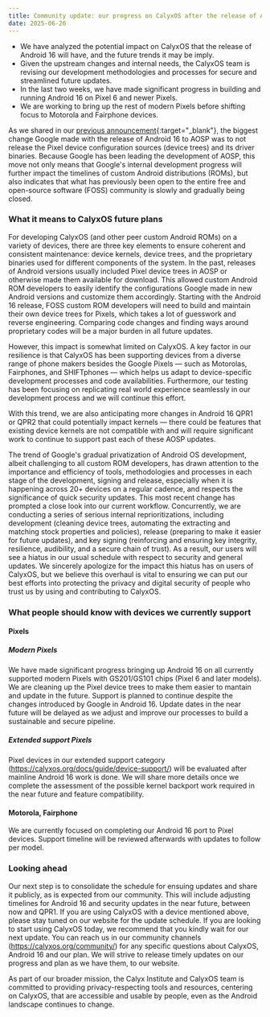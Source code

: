 ```yaml
---
title: Community update: our progress on CalyxOS after the release of Android 16
date: 2025-06-26
---
```


* We have analyzed the potential impact on CalyxOS that the release of Android 16 will have, and the future trends it may be imply. 
* Given the upstream changes and internal needs, the CalyxOS team is revising our development methodologies and processes for secure and streamlined future updates.
* In the last two weeks, we have made significant progress in building and running Android 16 on Pixel 6 and newer Pixels.
* We are working to bring up the rest of modern Pixels before shifting focus to Motorola and Fairphone devices. 

As we shared in our [previous announcement](https://calyxos.org/news/2025/06/11/android-16-plans/){:target="_blank"}, the biggest change Google made with the release of Android 16 to AOSP was to not release the Pixel device configuration sources (device trees) and its driver binaries. Because Google has been leading the development of AOSP, this move not only means that Google's internal development progress will further impact the timelines of custom Android distributions (ROMs), but also indicates that what has previously been open to the entire free and open-source software (FOSS) community is slowly and gradually being closed.

### What it means to CalyxOS future plans

For developing CalyxOS (and other peer custom Android ROMs) on a variety of devices, there are three key elements to ensure coherent and consistent maintenance: device kernels, device trees, and the proprietary binaries used for different components of the system. In the past, releases of Android versions usually included Pixel device trees in AOSP or otherwise made them available for download. This allowed custom Android ROM developers to easily identify the configurations Google made in new Android versions and customize them accordingly. Starting with the Android 16 release, FOSS custom ROM developers will need to build and maintain their own device trees for Pixels, which takes a lot of guesswork and reverse engineering. Comparing code changes and finding ways around proprietary codes will be a major burden in all future updates.

However, this impact is somewhat limited on CalyxOS. A key factor in our resilience is that CalyxOS has been supporting devices from a diverse range of phone makers besides the Google Pixels — such as Motorolas, Fairphones, and SHIFTphones — which helps us adapt to device-specific development processes and code availabilities. Furthermore, our testing has been focusing on replicating real world experience seamlessly in our development process and we will continue this effort.

With this trend, we are also anticipating more changes in Android 16 QPR1 or QPR2 that could potentially impact kernels — there could be features that existing device kernels are not compatible with and will require significant work to continue to support past each of these AOSP updates.

The trend of Google's gradual privatization of Android OS development, albeit challenging to all custom ROM developers, has drawn attention to the importance and efficiency of tools, methodologies and processes in each stage of the development, signing and release, especially when it is happening across 20+ devices on a regular cadence, and respects the significance of quick security updates. This most recent change has prompted a close look into our current workflow. Concurrently, we are conducting a series of serious internal reprioritizations, including development (cleaning device trees, automating the extracting and matching stock properties and policies), release (preparing to make it easier for future updates), and key signing (reinforcing and ensuring key integrity, resilience, audibility, and a secure chain of trust). As a result, our users will see a hiatus in our usual schedule with respect to security and general updates. We sincerely apologize for the impact this hiatus has on users of CalyxOS, but we believe this overhaul is vital to ensuring we can put our best efforts into protecting the privacy and digital security of people who trust us by using and contributing to CalyxOS.

### What people should know with devices we currently support

#### Pixels

##### Modern Pixels
We have made significant progress bringing up Android 16 on all currently supported modern Pixels with GS201/GS101 chips (Pixel 6 and later models). We are cleaning up the Pixel device trees to make them easier to mantain and update in the future. Support is planned to continue despite the changes introduced by Google in Android 16. Update dates in the near future will be delayed as we adjust and improve our processes to build a sustainable and secure pipeline.

##### Extended support Pixels
Pixel devices in our extended support category (https://calyxos.org/docs/guide/device-support/) will be evaluated after mainline Android 16 work is done. We will share more details once we complete the assessment of the possible kernel backport work required in the near future and feature compatibility.

#### Motorola, Fairphone
We are currently focused on completing our Android 16 port to Pixel devices. Support timeline will be reviewed afterwards with updates to follow per model.

### Looking ahead

Our next step is to consolidate the schedule for ensuing updates and share it publicly, as is expected from our community. This will include adjusting timelines for Android 16 and security updates in the near future, between now and QPR1. If you are using CalyxOS with a device mentioned above, please stay tuned on our website for the update schedule. If you are looking to start using CalyxOS today, we recommend that you kindly wait for our next update. You can reach us in our community channels (https://calyxos.org/community/) for any specific questions about CalyxOS, Android 16 and our plan. We will strive to release timely updates on our progress and plan as we have them, to our website.

As part of our broader mission, the Calyx Institute and CalyxOS team is committed to providing privacy-respecting tools and resources, centering on CalyxOS, that are accessible and usable by people, even as the Android landscape continues to change.